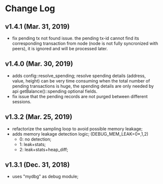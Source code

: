 Change Log
==========

v1.4.1 (Mar. 31, 2019)
----------------------

- fix pending tx not found issue.
  the pending tx-id cannot find its corresponding transaction from node (node is not fully syncronized with peers),
  it is ignored and will be processed later.


v1.4.0 (Mar. 30, 2019)
----------------------

- adds config::resolve_spending;
  resolve spending details (address, value, height) can be very time consuming when the total number of pending transactions is huge,
  the spending details are only needed by api getBalance()::spending optional fields.
- fix issue that the pending records are not purged between different sessions.

v1.3.2 (Mar. 25, 2019)
----------------------

- refactorize the sampling loop to avoid possible memory leakage;
- adds memory leakage detection logic; (DEBUG_MEM_LEAK=0*,1,2)
  - 0: no detection;
  - 1: leak+stats;
  - 2: leak+stats+heap_diff;


v1.3.1 (Dec. 31, 2018)
----------------------

- uses "mydbg" as debug module;